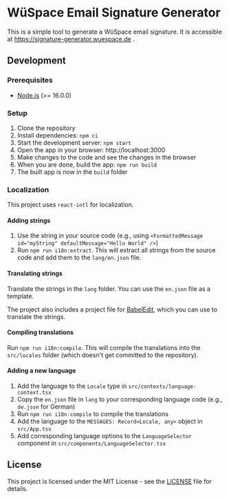 # WüSpace Email Signature Generator

This is a simple tool to generate a WüSpace email signature. It is accessible at
https://signature-generator.wuespace.de .

## Development

### Prerequisites

- [Node.js](https://nodejs.org/en/) (>= 16.0.0)

### Setup

1. Clone the repository
2. Install dependencies: `npm ci`
3. Start the development server: `npm start`
4. Open the app in your browser: http://localhost:3000
5. Make changes to the code and see the changes in the browser
6. When you are done, build the app: `npm run build`
7. The built app is now in the `build` folder

### Localization

This project uses `react-intl` for localization.

#### Adding strings

1. Use the string in your source code (e.g., using
   `<FormattedMessage id="myString" defaultMessage="Hello World" />`)
2. Run `npm run i18n:extract`. This will extract all strings from the source
   code and add them to the `lang/en.json` file.

#### Translating strings

Translate the strings in the `lang` folder. You can use the `en.json` file as a
template.

The project also includes a project file for
[BabelEdit](https://www.codeandweb.com/babeledit), which you can use to
translate the strings.

#### Compiling translations

Run `npm run i18n:compile`. This will compile the translations into the
`src/locales` folder (which doesn't get committed to the repository).

#### Adding a new language

1. Add the language to the `Locale` type in `src/contexts/language-context.tsx`
2. Copy the `en.json` file in `lang` to your corresponding language code (e.g.,
   `de.json` for German)
3. Run `npm run i18n:compile` to compile the translations
4. Add the language to the `MESSAGES: Record<Locale, any>` object in
   `src/App.tsx`
5. Add corresponding language options to the `LanguageSelector` component in
   `src/components/LanguageSelector.tsx`

## License

This project is licensed under the MIT License - see the [LICENSE](LICENSE) file
for details.
